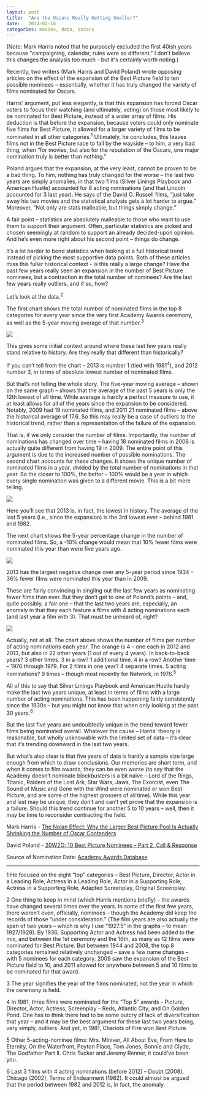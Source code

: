 ```yaml
---
layout: post
title:  "Are the Oscars Really Getting Smaller?"
date:   2014-02-16
categories: movies, data, oscars
---
```


(Note: Mark Harris noted that he purposely excluded the first 40ish years because "campaigning, calendar, rules were so different." I don't believe this changes the analysis too much - but it's certainly worth noting.)

Recently, two writers (Mark Harris and David Poland) wrote opposing articles on the effect of the expansion of the Best Picture field to ten possible nominees – essentially, whether it has truly changed the variety of films nominated for Oscars.

Harris’ argument, put less elegantly, is that this expansion has forced Oscar voters to focus their watching (and ultimately, voting) on those most likely to be nominated for Best Picture, instead of a wider array of films. His deduction is that before the expansion, because voters could only nominate five films for Best Picture, it allowed for a larger variety of films to be nominated in all other categories.<sup>1</sup> Ultimately, he concludes, this leaves films not in the Best Picture race to fall by the wayside – to him, a very bad thing, when “for movies, but also for the reputation of the Oscars, one major nomination truly is better than nothing.”

Poland argues that the expansion, at the very least, cannot be proven to be a bad thing. To him, nothing has truly changed for the worse – the last two years are simply anomalies, in that two films (Silver Linings Playbook and American Hustle) accounted for 8 acting nominations (and that Lincoln accounted for 3 last year). He says of the David O. Russell films, “just take away his two movies and the statistical analysis gets a lot harder to argue.” Moreover, “Not only are stats malleable, but things simply change.”

A fair point – statistics are absolutely malleable to those who want to use them to support their argument. Often, particular statistics are picked and chosen seemingly at random to support an already decided-upon opinion. And he’s even more right about his second point – things do change.

It’s a lot harder to bend statistics when looking at a full historical trend instead of picking the most supportive data points. Both of these articles miss this fuller historical context - is this really a large change? Have the past few years really seen an expansion in the number of Best Picture nominees, but a contraction in the total number of nominees? Are the last few years really outliers, and if so, how?

Let’s look at the data.<sup>2</sup>

The first chart shows the total number of nominated films in the top 8 categories for every year since the very first Academy Awards ceremony, as well as the 5-year moving average of that number.<sup>3</sup>

[![](http://4.bp.blogspot.com/-fi4g1xnG_m4/UwD8aKIq3vI/AAAAAAAAABo/UEneuKTUhtU/s1600/Number+of+Nominees.png)](http://4.bp.blogspot.com/-fi4g1xnG_m4/UwD8aKIq3vI/AAAAAAAAABo/UEneuKTUhtU/s1600/Number+of+Nominees.png)

This gives some initial context around where these last few years really stand relative to history. Are they really that different than historically?

If you can’t tell from the chart – 2013 is number 1 (tied with 1981<sup>4</sup>), and 2012 number 3, in terms of absolute lowest number of nominated films.

But that’s not telling the whole story. The five-year moving average – shown on the same graph – shows that the average of the past 5 years is only the 12th lowest of all time. While average is hardly a perfect measure to use, it at least allows for all of the years since the expansion to be considered. Notably, 2009 had 19 nominated films, and 2011 21 nominated films – above the historical average of 17.6. So this may really be a case of outliers to the historical trend, rather than a representation of the failure of the expansion.

That is, if we only consider the number of films. Importantly, the number of nominations has changed over time – having 18 nominated films in 2008 is actually quite different from having 19 in 2009. The entire point of this argument is due to the increased number of possible nominations.
The second chart accounts for these changes. It shows the unique number of nominated films in a year, divided by the total number of nominations in that year. So the closer to 100%, the better – 100% would be a year in which every single nomination was given to a different movie. This is a bit more telling.

[![](http://4.bp.blogspot.com/-sBG4aYLd4P8/UwD8j_flgMI/AAAAAAAAAB0/joj81kfAMEY/s1600/Unique+as+a+%2525+of+Total.png)](http://4.bp.blogspot.com/-sBG4aYLd4P8/UwD8j_flgMI/AAAAAAAAAB0/joj81kfAMEY/s1600/Unique+as+a+%2525+of+Total.png)

Here you’ll see that 2013 is, in fact, the lowest in history. The average of the last 5 years (i.e., since the expansion) is the 3rd lowest ever – behind 1981 and 1982.

The next chart shows the 5-year percentage change in the number of nominated films. So, a -10% change would mean that 10% fewer films were nominated this year than were five years ago.

[![](http://4.bp.blogspot.com/-HqE16Ni2XEk/UwD8uz9t_nI/AAAAAAAAAB4/wRsjuAUC0P8/s1600/5-Year+Change.png)](http://4.bp.blogspot.com/-HqE16Ni2XEk/UwD8uz9t_nI/AAAAAAAAAB4/wRsjuAUC0P8/s1600/5-Year+Change.png)

2013 has the largest negative change over any 5-year period since 1934 – 36% fewer films were nominated this year than in 2009.

These are fairly convincing in singling out the last few years as nominating fewer films than ever. But they don’t get to one of Poland’s points – and, quite possibly, a fair one – that the last two years are, especially, an anomaly in that they each feature a films with 4 acting nominations each (and last year a film with 3). That must be unheard of, right?

[![](http://4.bp.blogspot.com/-08PZi9LNzWk/UwD81NVBWBI/AAAAAAAAACA/QjjcaCA4dzY/s1600/Number+of+Acting+Nominations.png)](http://4.bp.blogspot.com/-08PZi9LNzWk/UwD81NVBWBI/AAAAAAAAACA/QjjcaCA4dzY/s1600/Number+of+Acting+Nominations.png)

Actually, not at all. The chart above shows the number of films per number of acting nominations each year. The orange is 4 – one each in 2012 and 2013, but also in 22 other years (1 out of every 4 years). In back-to-back years? 3 other times. 3 in a row? 1 additional time. 4 in a row? Another time – 1976 through 1979. For 2 films in one year? 4 separate times. 5 acting nominations? 9 times – though most recently for Network, in 1976.<sup>5</sup>

All of this to say that Silver Linings Playbook and American Hustle hardly make the last two years unique, at least in terms of films with a large number of acting nominations. This has been happening fairly consistently since the 1930s – but you might not know that when only looking at the past 30 years.<sup>6</sup>

But the last five years are undoubtedly unique in the trend toward fewer films being nominated overall. Whatever the cause – Harris’ theory is reasonable, but wholly unknowable with the limited set of data – it’s clear that it’s trending downward in the last two years.

But what’s also clear is that five years of data is hardly a sample size large enough from which to draw conclusions. Our memories are short term, and when it comes to film awards, they can be even worse (to say that the Academy doesn’t nominate blockbusters is a bit naïve – Lord of the Rings, Titanic, Raiders of the Lost Ark, Star Wars, Jaws, The Exorcist, even The Sound of Music and Gone with the Wind were nominated or won Best Picture, and are some of the highest grossers of all time). While this year and last may be unique, they don’t and can’t yet prove that the expansion is a failure. Should this trend continue for another 5 to 10 years – well, then it may be time to reconsider contracting the field.

Mark Harris - [The Nolan Effect: Why the Larger Best Picture Pool Is Actually Shrinking the Number of Oscar Contenders](http://grantland.com/hollywood-prospectus/the-nolan-effect-why-the-larger-best-picture-pool-is-actually-shrinking-the-number-of-oscar-contenders/)

David Poland - [20W2O: 10 Best Picture Nominees – Part 2, Call & Response](http://moviecitynews.com/2014/01/20w2o-10-best-picture-nominees-part-2-call-response/)

Source of Nomination Data: [Academy Awards Database](http://www.oscars.org/research-preservation/resources-databases/)

 _________________________________________________________________________


1 He focused on the eight “top” categories – Best Picture, Director, Actor in a Leading Role, Actress in a Leading Role, Actor in a Supporting Role, Actress in a Supporting Role, Adapted Screenplay, Original Screenplay.

2 One thing to keep in mind (which Harris mentions briefly) – the awards have changed several times over the years. In some of the first few years, there weren’t even, officially, nominees – though the Academy did keep the records of those “under consideration.” (The film years are also actually the span of two years – which is why I use “1927.5” in the graphs – to mean 1927/1928). By 1936, Supporting Actor and Actress had been added to the mix, and between the 1st ceremony and the 16th, as many as 12 films were nominated for Best Picture. But between 1944 and 2008, the top 8 categories remained relatively unchanged – save a few name changes – with 5 nominees for each category. 2009 saw the expansion of the Best Picture field to 10, and 2011 allowed for anywhere between 5 and 10 films to be nominated for that award.

3 The year signifies the year of the films nominated, not the year in which the ceremony is held.

4 In 1981, three films were nominated for the “Top 5” awards – Picture, Director, Actor, Actress, Screenplay – Reds, Atlantic City, and On Golden Pond. One has to think there had to be some outcry of lack of diversification that year – and it may be the best argument for these last two years being, very simply, outliers. And yet, in 1981, Chariots of Fire won Best Picture.

5 Other 5-acting-nominee films: Mrs. Miniver, All About Eve, From Here to Eternity, On the Waterfront, Peyton Place, Tom Jones, Bonnie and Clyde, The Godfather Part II. Chris Tucker and Jeremy Renner, it could’ve been you.

6 Last 3 films with 4 acting nominations (before 2012) – Doubt (2008), Chicago (2002), Terms of Endearment (1982). It could almost be argued that the period between 1982 and 2012 is, in fact, the anomaly.
